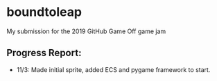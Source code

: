 # boundtoleap
My submission for the 2019 GitHub Game Off game jam

## Progress Report:
- 11/3: Made initial sprite, added ECS and pygame framework to start.

